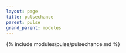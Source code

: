 ```yaml
---
layout: page
title: pulsechance
parent: pulse
grand_parent: modules
---
```


{% include modules/pulse/pulsechance.md %}
